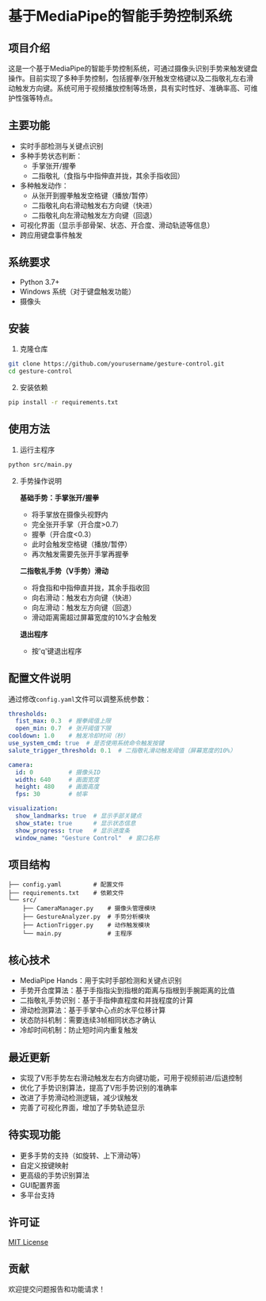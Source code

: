 # 基于MediaPipe的智能手势控制系统

## 项目介绍

这是一个基于MediaPipe的智能手势控制系统，可通过摄像头识别手势来触发键盘操作。目前实现了多种手势控制，包括握拳/张开触发空格键以及二指敬礼左右滑动触发方向键。系统可用于视频播放控制等场景，具有实时性好、准确率高、可维护性强等特点。

## 主要功能

- 实时手部检测与关键点识别
- 多种手势状态判断：
  - 手掌张开/握拳
  - 二指敬礼（食指与中指伸直并拢，其余手指收回）
- 多种触发动作：
  - 从张开到握拳触发空格键（播放/暂停）
  - 二指敬礼向右滑动触发右方向键（快进）
  - 二指敬礼向左滑动触发左方向键（回退）
- 可视化界面（显示手部骨架、状态、开合度、滑动轨迹等信息）
- 跨应用键盘事件触发

## 系统要求

- Python 3.7+
- Windows 系统（对于键盘触发功能）
- 摄像头

## 安装

1. 克隆仓库

```bash
git clone https://github.com/yourusername/gesture-control.git
cd gesture-control
```

2. 安装依赖

```bash
pip install -r requirements.txt
```

## 使用方法

1. 运行主程序

```bash
python src/main.py
```

2. 手势操作说明
   
   **基础手势：手掌张开/握拳**
   - 将手掌放在摄像头视野内
   - 完全张开手掌（开合度>0.7）
   - 握拳（开合度<0.3）
   - 此时会触发空格键（播放/暂停）
   - 再次触发需要先张开手掌再握拳

   **二指敬礼手势（V手势）滑动**
   - 将食指和中指伸直并拢，其余手指收回
   - 向右滑动：触发右方向键（快进）
   - 向左滑动：触发左方向键（回退）
   - 滑动距离需超过屏幕宽度的10%才会触发

   **退出程序**
   - 按'q'键退出程序

## 配置文件说明

通过修改`config.yaml`文件可以调整系统参数：

```yaml
thresholds:
  fist_max: 0.3  # 握拳阈值上限
  open_min: 0.7  # 张开阈值下限
cooldown: 1.0    # 触发冷却时间（秒）
use_system_cmd: true  # 是否使用系统命令触发按键
salute_trigger_threshold: 0.1  # 二指敬礼滑动触发阈值（屏幕宽度的10%）

camera:
  id: 0          # 摄像头ID
  width: 640     # 画面宽度
  height: 480    # 画面高度
  fps: 30        # 帧率

visualization:
  show_landmarks: true  # 显示手部关键点
  show_state: true      # 显示状态信息
  show_progress: true   # 显示进度条
  window_name: "Gesture Control"  # 窗口名称
```

## 项目结构

```
├── config.yaml         # 配置文件
├── requirements.txt    # 依赖文件
└── src/
    ├── CameraManager.py    # 摄像头管理模块
    ├── GestureAnalyzer.py  # 手势分析模块
    ├── ActionTrigger.py    # 动作触发模块
    └── main.py             # 主程序
```

## 核心技术

- MediaPipe Hands：用于实时手部检测和关键点识别
- 手势开合度算法：基于手指指尖到指根的距离与指根到手腕距离的比值
- 二指敬礼手势识别：基于手指伸直程度和并拢程度的计算
- 滑动检测算法：基于手掌中心点的水平位移计算
- 状态防抖机制：需要连续3帧相同状态才确认
- 冷却时间机制：防止短时间内重复触发

## 最近更新

- 实现了V形手势左右滑动触发左右方向键功能，可用于视频前进/后退控制
- 优化了手势识别算法，提高了V形手势识别的准确率
- 改进了手势滑动检测逻辑，减少误触发
- 完善了可视化界面，增加了手势轨迹显示

## 待实现功能

- 更多手势的支持（如旋转、上下滑动等）
- 自定义按键映射
- 更高级的手势识别算法
- GUI配置界面
- 多平台支持

## 许可证

[MIT License](LICENSE)

## 贡献

欢迎提交问题报告和功能请求！ 